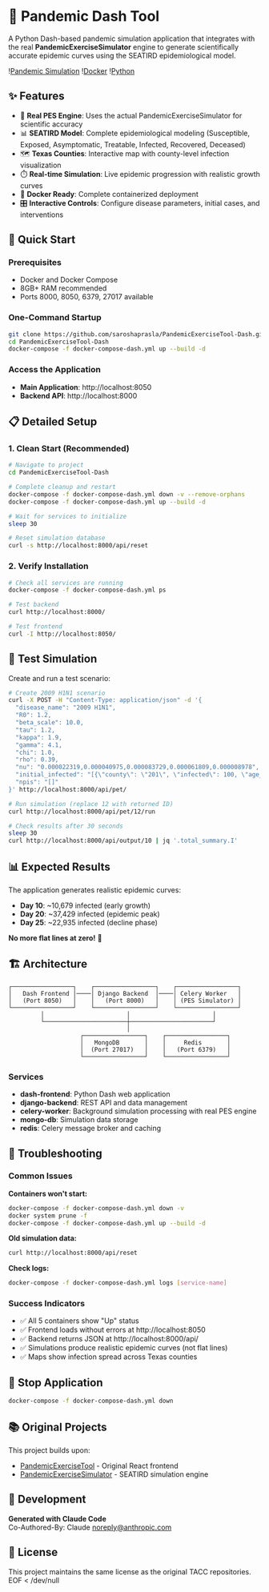 # 🦠 Pandemic Dash Tool

A Python Dash-based pandemic simulation application that integrates with the real **PandemicExerciseSimulator** engine to generate scientifically accurate epidemic curves using the SEATIRD epidemiological model.

\![Pandemic Simulation](https://img.shields.io/badge/Status-Working-brightgreen) \![Docker](https://img.shields.io/badge/Docker-Ready-blue) \![Python](https://img.shields.io/badge/Python-Dash-orange)

## ✨ Features

- 🔬 **Real PES Engine**: Uses the actual PandemicExerciseSimulator for scientific accuracy
- 📊 **SEATIRD Model**: Complete epidemiological modeling (Susceptible, Exposed, Asymptomatic, Treatable, Infected, Recovered, Deceased)
- 🗺️ **Texas Counties**: Interactive map with county-level infection visualization
- ⏱️ **Real-time Simulation**: Live epidemic progression with realistic growth curves
- 🐳 **Docker Ready**: Complete containerized deployment
- 🎛️ **Interactive Controls**: Configure disease parameters, initial cases, and interventions

## 🚀 Quick Start

### Prerequisites
- Docker and Docker Compose
- 8GB+ RAM recommended
- Ports 8000, 8050, 6379, 27017 available

### One-Command Startup
```bash
git clone https://github.com/saroshaprasla/PandemicExerciseTool-Dash.git
cd PandemicExerciseTool-Dash
docker-compose -f docker-compose-dash.yml up --build -d
```

### Access the Application
- **Main Application**: http://localhost:8050
- **Backend API**: http://localhost:8000

## 📋 Detailed Setup

### 1. Clean Start (Recommended)
```bash
# Navigate to project
cd PandemicExerciseTool-Dash

# Complete cleanup and restart
docker-compose -f docker-compose-dash.yml down -v --remove-orphans
docker-compose -f docker-compose-dash.yml up --build -d

# Wait for services to initialize
sleep 30

# Reset simulation database
curl -s http://localhost:8000/api/reset
```

### 2. Verify Installation
```bash
# Check all services are running
docker-compose -f docker-compose-dash.yml ps

# Test backend
curl http://localhost:8000/

# Test frontend
curl -I http://localhost:8050/
```

## 🧪 Test Simulation

Create and run a test scenario:

```bash
# Create 2009 H1N1 scenario
curl -X POST -H "Content-Type: application/json" -d '{
  "disease_name": "2009 H1N1",
  "R0": 1.2,
  "beta_scale": 10.0,
  "tau": 1.2,
  "kappa": 1.9,
  "gamma": 4.1,
  "chi": 1.0,
  "rho": 0.39,
  "nu": "0.000022319,0.000040975,0.000083729,0.000061809,0.000008978",
  "initial_infected": "[{\"county\": \"201\", \"infected\": 100, \"age_group\": \"1\"}]",
  "npis": "[]"
}' http://localhost:8000/api/pet/

# Run simulation (replace 12 with returned ID)
curl http://localhost:8000/api/pet/12/run

# Check results after 30 seconds
sleep 30
curl http://localhost:8000/api/output/10 | jq '.total_summary.I'
```

## 📊 Expected Results

The application generates realistic epidemic curves:
- **Day 10**: ~10,679 infected (early growth)
- **Day 20**: ~37,429 infected (epidemic peak)
- **Day 25**: ~22,935 infected (decline phase)

**No more flat lines at zero\!** 🎉

## 🏗️ Architecture

```
┌─────────────────┐    ┌─────────────────┐    ┌─────────────────┐
│   Dash Frontend │────│ Django Backend  │────│ Celery Worker   │
│   (Port 8050)   │    │   (Port 8000)   │    │ (PES Simulator) │
└─────────────────┘    └─────────────────┘    └─────────────────┘
         │                       │                       │
         └───────────────────────┼───────────────────────┘
                                 │
                    ┌─────────────────┐    ┌─────────────────┐
                    │   MongoDB       │    │     Redis       │
                    │  (Port 27017)   │    │   (Port 6379)   │
                    └─────────────────┘    └─────────────────┘
```

### Services
- **dash-frontend**: Python Dash web application
- **django-backend**: REST API and data management
- **celery-worker**: Background simulation processing with real PES engine
- **mongo-db**: Simulation data storage
- **redis**: Celery message broker and caching

## 🔧 Troubleshooting

### Common Issues

**Containers won't start:**
```bash
docker-compose -f docker-compose-dash.yml down -v
docker system prune -f
docker-compose -f docker-compose-dash.yml up --build -d
```

**Old simulation data:**
```bash
curl http://localhost:8000/api/reset
```

**Check logs:**
```bash
docker-compose -f docker-compose-dash.yml logs [service-name]
```

### Success Indicators
- ✅ All 5 containers show "Up" status
- ✅ Frontend loads without errors at http://localhost:8050
- ✅ Backend returns JSON at http://localhost:8000/api/
- ✅ Simulations produce realistic epidemic curves (not flat lines)
- ✅ Maps show infection spread across Texas counties

## 🛑 Stop Application

```bash
docker-compose -f docker-compose-dash.yml down
```

## 📚 Original Projects

This project builds upon:
- [PandemicExerciseTool](https://github.com/TACC/PandemicExerciseTool) - Original React frontend
- [PandemicExerciseSimulator](https://github.com/TACC/PandemicExerciseSimulator) - SEATIRD simulation engine

## 🤖 Development

**Generated with Claude Code**  
Co-Authored-By: Claude <noreply@anthropic.com>

## 📄 License

This project maintains the same license as the original TACC repositories.
EOF < /dev/null
